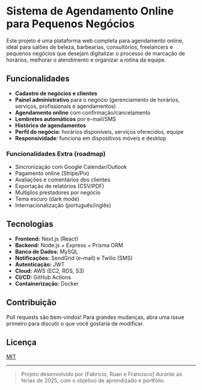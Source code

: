 # Sistema de Agendamento Online para Pequenos Negócios

Este projeto é uma plataforma web completa para agendamento online, ideal para salões de beleza, barbearias, consultórios, freelancers e pequenos negócios que desejam digitalizar o processo de marcação de horários, melhorar o atendimento e organizar a rotina da equipe.

## Funcionalidades

- **Cadastro de negócios e clientes**
- **Painel administrativo** para o negócio (gerenciamento de horários, serviços, profissionais e agendamentos)
- **Agendamento online** com confirmação/cancelamento
- **Lembretes automáticos** por e-mail/SMS
- **Histórico de agendamentos**
- **Perfil do negócio**: horários disponíveis, serviços oferecidos, equipe
- **Responsividade**: funciona em dispositivos móveis e desktop

### Funcionalidades Extra (roadmap)

- Sincronização com Google Calendar/Outlook
- Pagamento online (Stripe/Pix)
- Avaliações e comentários dos clientes
- Exportação de relatórios (CSV/PDF)
- Multiplos prestadores por negócio
- Tema escuro (dark mode)
- Internacionalização (português/inglês)

## Tecnologias

- **Frontend:** Next.js (React)
- **Backend:** Node.js + Express + Prisma ORM
- **Banco de Dados:** MySQL
- **Notificações:** SendGrid (e-mail) e Twilio (SMS)
- **Autenticação:** JWT
- **Cloud:** AWS (EC2, RDS, S3)
- **CI/CD:** GitHub Actions
- **Containerização:** Docker

## Contribuição

Pull requests são bem-vindos! Para grandes mudanças, abra uma issue primeiro para discutir o que você gostaria de modificar.

## Licença

[MIT](LICENSE)

---

> Projeto desenvolvido por [Fabricio, Ruan e Francisco] durante as férias de 2025, com o objetivo de aprendizado e portfólio.

